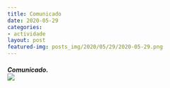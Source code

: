 ```yaml
---
title: Comunicado
date: 2020-05-29
categories:
- actividade
layout: post
featured-img: posts_img/2020/05/29/2020-05-29.png
---
```

 <h5 class="center header text_h2">
Comunicado.
 <!--more-->

<div class="row">
    <div class="col s12 m12">
		<img class="responsive-img" src="{{ site.baseurl }}/posts_img/2020/05/29/2020-05-299.png">
	</div>
</div>
 